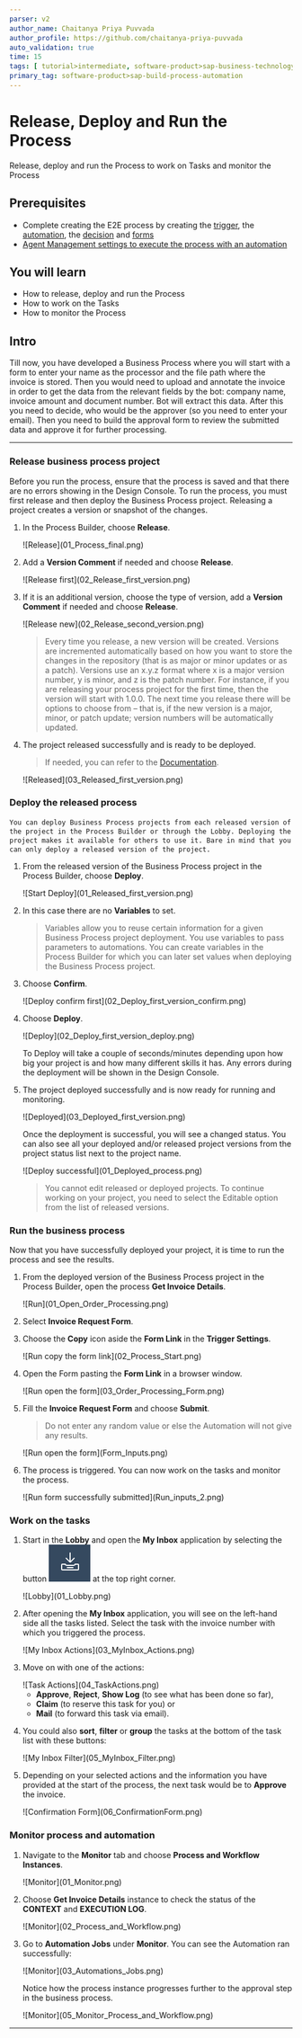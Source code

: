 ```yaml
---
parser: v2
author_name: Chaitanya Priya Puvvada
author_profile: https://github.com/chaitanya-priya-puvvada
auto_validation: true
time: 15
tags: [ tutorial>intermediate, software-product>sap-business-technology-platform, tutorial>free-tier]
primary_tag: software-product>sap-build-process-automation
---
```


# Release, Deploy and Run the Process
<!-- description --> Release, deploy and run the Process to work on Tasks and monitor the Process

## Prerequisites
-  Complete creating the E2E process by creating  the [trigger](spa-dox-create-process), the [automation](spa-dox-create-automation), the [decision](spa-dox-create-decision) and [forms](spa-dox-forms)
- [Agent Management settings to execute the process with an automation](spa-run-agent-settings)


## You will learn
  - How to release, deploy and run the Process
  - How to work on the Tasks
  - How to monitor the Process

## Intro
  Till now, you have developed a Business Process where you will start with a form to enter your name as the processor and the file path where the invoice is stored. Then you would need to upload and annotate the invoice in order to get the data from the relevant fields by the bot: company name, invoice amount and document number. Bot will extract this data. After this you need to decide, who would be the approver (so you need to enter your email). Then you need to build the approval form to review the submitted data and approve it for further processing.

---

### Release business process project

   Before you run the process, ensure that the process is saved and that there are no errors showing in the Design Console.
   To run the process, you must first release and then deploy the Business Process project. Releasing a project creates a version or snapshot of the changes.

1. In the Process Builder, choose **Release**.

    <!-- border -->![Release](01_Process_final.png)

2. Add a **Version Comment** if needed and choose **Release**.

    <!-- border -->![Release first](02_Release_first_version.png)

3. If it is an additional version, choose the type of version, add a **Version Comment** if needed and choose **Release**.

    <!-- border -->![Release new](02_Release_second_version.png)

    > Every time you release, a new version will be created. Versions are incremented automatically based on how you want to store the changes in the repository (that is as major or minor updates or as a patch). Versions use an x.y.z format where x is a major version number, y is minor, and z is the patch number. For instance, if you are releasing your process project for the first time, then the version will start with 1.0.0. The next time you release there will be options to choose from – that is, if the new version is a major, minor, or patch update; version numbers will be automatically updated.

4. The project released successfully and is ready to be deployed.

    > If needed, you can refer to the [Documentation](https://help.sap.com/docs/PROCESS_AUTOMATION/a331c4ef0a9d48a89c779fd449c022e7/bcb638ecb98d4e1db8267ecccd8ffdf3.html?version=Cloud).

    <!-- border -->![Released](03_Released_first_version.png)


### Deploy the released process


    You can deploy Business Process projects from each released version of the project in the Process Builder or through the Lobby. Deploying the project makes it available for others to use it. Bare in mind that you can only deploy a released version of the project.

1. From the released version of the Business Process project in the Process Builder, choose **Deploy**.

    <!-- border -->![Start Deploy](01_Released_first_version.png)

2. In this case there are no **Variables** to set.

    > Variables allow you to reuse certain information for a given Business Process project deployment. You use variables to pass parameters to automations. You can create variables in the Process Builder for which you can later set values when deploying the Business Process project.

3. Choose **Confirm**.

    <!-- border -->![Deploy confirm  first](02_Deploy_first_version_confirm.png)

4. Choose **Deploy**.

    <!-- border -->![Deploy](02_Deploy_first_version_deploy.png)

    To Deploy will take a couple of seconds/minutes depending upon how big your project is and how many different skills it has. Any errors during the deployment will be shown in the Design Console.

5. The project deployed successfully and is now ready for running and monitoring.

    <!-- border -->![Deployed](03_Deployed_first_version.png)

    Once the deployment is successful, you will see a changed status. You can also see all your deployed and/or released project versions from the project status list next to the project name.

    <!-- border -->![Deploy successful](01_Deployed_process.png)

    > You cannot edit released or deployed projects. To continue working on your project, you need to select the Editable option from the list of released versions.


### Run the business process


   Now that you have successfully deployed your project, it is time to run the process and see the results.

1. From the deployed version of the Business Process project in the Process Builder, open the process **Get Invoice Details**.

    <!-- border -->![Run](01_Open_Order_Processing.png)

2. Select **Invoice Request Form**.

3. Choose the **Copy** icon aside the **Form Link** in the **Trigger Settings**.

    <!-- border -->![Run copy the form link](02_Process_Start.png)

3. Open the Form pasting the **Form Link** in a browser window.

    <!-- border -->![Run open the form](03_Order_Processing_Form.png)

4. Fill the **Invoice Request Form** and choose **Submit**.

    > Do not enter any random value or else the Automation will not give any results.

    <!-- border -->![Run open the form](Form_Inputs.png)

5. The process is triggered. You can now work on the tasks and monitor the process.

    <!-- border -->![Run form successfully submitted](Run_inputs_2.png)


### Work on the tasks


1. Start in the **Lobby** and open the **My Inbox** application by selecting the button ![Inbox Icon](02_Inbox_Icon.png) at the top right corner.

    <!-- border -->![Lobby](01_Lobby.png)

2. After opening the **My Inbox** application, you will see on the left-hand side all the tasks listed. Select the task with the invoice number with which you triggered the process.

    <!-- border -->![My Inbox Actions](03_MyInbox_Actions.png)

3. Move on with one of the actions:

    <!-- border -->![Task Actions](04_TaskActions.png)

      - **Approve**, **Reject**, **Show Log** (to see what has been done so far),
      - **Claim** (to reserve this task for you) or
      - **Mail** (to forward this task via email).

4. You could also **sort**, **filter** or **group** the tasks at the bottom of the task list with these buttons:

    <!-- border -->![My Inbox Filter](05_MyInbox_Filter.png)

5. Depending on your selected actions and the information you have provided at the start of the process, the next task would be to **Approve** the invoice.

    <!-- border -->![Confirmation Form](06_ConfirmationForm.png)


### Monitor process and automation


1. Navigate to the **Monitor** tab and choose **Process and Workflow Instances**.

    <!-- border -->![Monitor](01_Monitor.png)

2. Choose **Get Invoice Details** instance to check the status of the **CONTEXT** and **EXECUTION LOG**.

    <!-- border -->![Monitor](02_Process_and_Workflow.png)

3. Go to **Automation Jobs** under **Monitor**.
   You can see the Automation ran successfully:

    <!-- border -->![Monitor](03_Automations_Jobs.png)

    Notice how the process instance progresses further to the approval step in the business process.

    <!-- border -->![Monitor](05_Monitor_Process_and_Workflow.png)


---
